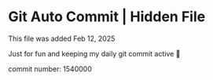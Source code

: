 # Git Auto Commit | Hidden File

This file was added Feb 12, 2025

Just for fun and keeping my daily git commit active 🤪

commit number: 1540000
